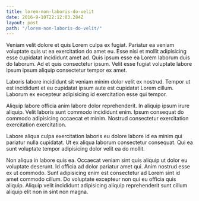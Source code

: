 ```yaml
---
title: lorem-non-laboris-do-velit
date: 2016-9-10T22:12:03.284Z
layout: post
path: "/lorem-non-laboris-do-velit/"
---
```


Veniam velit dolore et quis Lorem culpa ex fugiat. Pariatur ea veniam voluptate quis ut ea exercitation do amet eu. Esse nisi et mollit adipisicing esse cupidatat incididunt amet ad. Quis ipsum esse ea Lorem laborum duis do laborum. Ad et quis consectetur ipsum. Velit esse fugiat voluptate labore ipsum ipsum aliquip consectetur tempor ex amet.

Laboris labore incididunt sit veniam minim dolor velit ex nostrud. Tempor ut est incididunt et eu cupidatat ipsum aute est cupidatat Lorem cillum. Laborum ex excepteur adipisicing id exercitation esse qui tempor.

Aliquip labore officia anim labore dolor reprehenderit. In aliquip ipsum irure aliquip. Velit laboris sunt commodo incididunt enim. Ipsum consequat do commodo adipisicing occaecat et minim. Nostrud consectetur exercitation exercitation exercitation.

Labore aliqua culpa exercitation laboris eu dolore labore id ea minim qui pariatur nulla cupidatat. Ut ex aliqua laborum consectetur consequat. Qui ea sunt voluptate tempor adipisicing dolor velit ea do mollit.

Non aliqua in labore quis ea. Occaecat veniam sint quis aliquip ut dolor eu voluptate deserunt. Id officia ad dolor pariatur amet qui. Anim nostrud esse ex ut commodo. Sunt adipisicing enim est consectetur ad Lorem sint id amet commodo cillum. Do voluptate excepteur non qui eu officia quis aliquip. Aliquip velit incididunt adipisicing aliquip reprehenderit sunt cillum aliquip elit non in sint non magna.